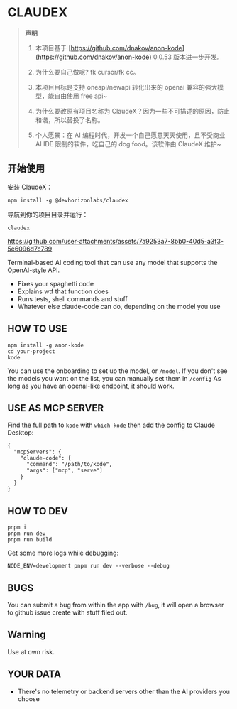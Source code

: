 # CLAUDEX

> **声明**
> 
> 1. 本项目基于 [https://github.com/dnakov/anon-kode](https://github.com/dnakov/anon-kode) 0.0.53 版本进一步开发。
> 
> 2. 为什么要自己做呢? fk cursor/fk cc。
> 
> 3. 本项目目标是支持 oneapi/newapi 转化出来的 openai 兼容的强大模型，能自由使用 free api~
>
> 4. 为什么要改原有项目名称为 ClaudeX？因为一些不可描述的原因，防止和谐，所以替换了名称。
>
> 5. 个人愿景：在 AI 编程时代，开发一个自己愿意天天使用，且不受商业 AI IDE 限制的软件，吃自己的 dog food。该软件由 ClaudeX 维护~

## 开始使用

安装 ClaudeX：
```
npm install -g @devhorizonlabs/claudex
```

导航到你的项目目录并运行：
```
claudex
```

https://github.com/user-attachments/assets/7a9253a7-8bb0-40d5-a3f3-5e6096d7c789


Terminal-based AI coding tool that can use any model that supports the OpenAI-style API.

- Fixes your spaghetti code
- Explains wtf that function does
- Runs tests, shell commands and stuff
- Whatever else claude-code can do, depending on the model you use

## HOW TO USE

```
npm install -g anon-kode
cd your-project
kode
```

You can use the onboarding to set up the model, or `/model`.
If you don't see the models you want on the list, you can manually set them in `/config`
As long as you have an openai-like endpoint, it should work.

## USE AS MCP SERVER

Find the full path to `kode` with `which kode` then add the config to Claude Desktop:
```
{
  "mcpServers": {
    "claude-code": {
      "command": "/path/to/kode",
      "args": ["mcp", "serve"]
    }
  }
}
```

## HOW TO DEV

```
pnpm i
pnpm run dev
pnpm run build
```

Get some more logs while debugging:
```
NODE_ENV=development pnpm run dev --verbose --debug
```

## BUGS

You can submit a bug from within the app with `/bug`, it will open a browser to github issue create with stuff filed out.

## Warning

Use at own risk.


## YOUR DATA

- There's no telemetry or backend servers other than the AI providers you choose
